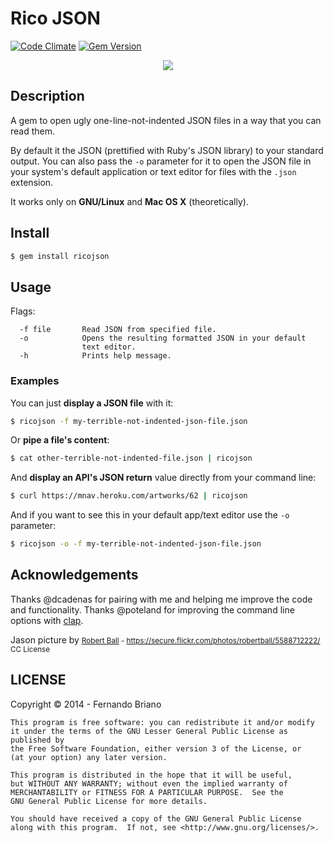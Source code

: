 # Rico JSON
[![Code Climate](https://codeclimate.com/github/picandocodigo/ricojson.png)](https://codeclimate.com/github/picandocodigo/ricojson)
[![Gem Version](https://badge.fury.io/rb/ricojson.svg)](http://badge.fury.io/rb/ricojson)

<div align="center">
    <img src="http://i.imgur.com/D10XVTS.jpg">
</div>

## Description

A gem to open ugly one-line-not-indented JSON files in a way that you
can read them.

By default it the JSON (prettified with Ruby's JSON library)
to your standard output. You can also pass the `-o` parameter for it to open
the JSON file in your system's default application or text editor for
files with the `.json` extension.

It works only on **GNU/Linux** and **Mac OS X** (theoretically).

## Install

```bash
$ gem install ricojson
```

## Usage

Flags:

```
  -f file       Read JSON from specified file.
  -o            Opens the resulting formatted JSON in your default
                text editor.
  -h            Prints help message.
```

### Examples

You can just **display a JSON file** with it:
```bash
$ ricojson -f my-terrible-not-indented-json-file.json
```

Or **pipe a file's content**:
```bash
$ cat other-terrible-not-indented-file.json | ricojson
```

And **display an API's JSON return** value directly from your command line:
```bash
$ curl https://mnav.heroku.com/artworks/62 | ricojson
```

And if you want to see this in your default app/text editor use the
`-o` parameter:
```bash
$ ricojson -o -f my-terrible-not-indented-json-file.json
```

## Acknowledgements
Thanks @dcadenas for pairing with me and helping me improve the code and
functionality. Thanks @poteland for improving the command line options
with [clap](https://github.com/soveran/clap).

Jason picture by
<small>[Robert Ball](https://secure.flickr.com/photos/robertball/) -
https://secure.flickr.com/photos/robertball/5588712222/ CC
License</small>

## LICENSE

Copyright © 2014 - Fernando Briano

    This program is free software: you can redistribute it and/or modify
    it under the terms of the GNU Lesser General Public License as published by
    the Free Software Foundation, either version 3 of the License, or
    (at your option) any later version.

    This program is distributed in the hope that it will be useful,
    but WITHOUT ANY WARRANTY; without even the implied warranty of
    MERCHANTABILITY or FITNESS FOR A PARTICULAR PURPOSE.  See the
    GNU General Public License for more details.

    You should have received a copy of the GNU General Public License
    along with this program.  If not, see <http://www.gnu.org/licenses/>.
